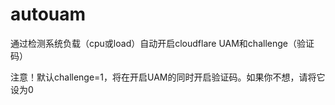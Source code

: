 # autouam
通过检测系统负载（cpu或load）自动开启cloudflare UAM和challenge（验证码）

注意！默认challenge=1，将在开启UAM的同时开启验证码。如果你不想，请将它设为0
